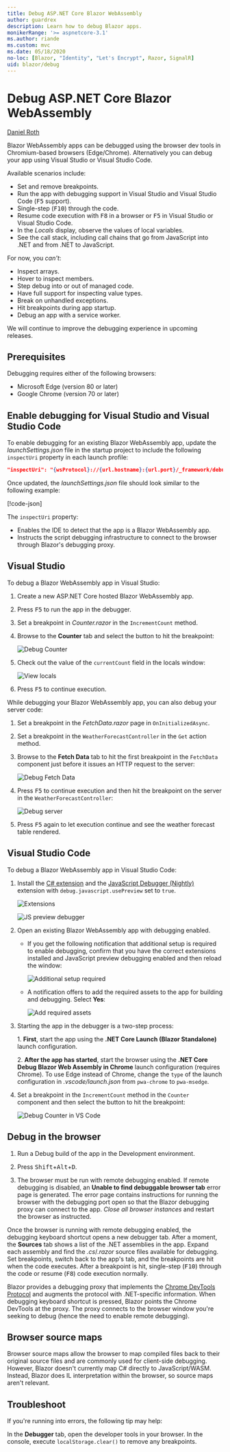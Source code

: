 ```yaml
---
title: Debug ASP.NET Core Blazor WebAssembly
author: guardrex
description: Learn how to debug Blazor apps.
monikerRange: '>= aspnetcore-3.1'
ms.author: riande
ms.custom: mvc
ms.date: 05/18/2020
no-loc: [Blazor, "Identity", "Let's Encrypt", Razor, SignalR]
uid: blazor/debug
---
```

# Debug ASP.NET Core Blazor WebAssembly

[Daniel Roth](https://github.com/danroth27)

Blazor WebAssembly apps can be debugged using the browser dev tools in Chromium-based browsers (Edge/Chrome).  Alternatively you can debug your app using Visual Studio or Visual Studio Code.

Available scenarios include:

* Set and remove breakpoints.
* Run the app with debugging support in Visual Studio and Visual Studio Code (<kbd>F5</kbd> support).
* Single-step (<kbd>F10</kbd>) through the code.
* Resume code execution with <kbd>F8</kbd> in a browser or <kbd>F5</kbd> in Visual Studio or Visual Studio Code.
* In the *Locals* display, observe the values of local variables.
* See the call stack, including call chains that go from JavaScript into .NET and from .NET to JavaScript.

For now, you *can't*:

* Inspect arrays.
* Hover to inspect members.
* Step debug into or out of managed code.
* Have full support for inspecting value types.
* Break on unhandled exceptions.
* Hit breakpoints during app startup.
* Debug an app with a service worker.

We will continue to improve the debugging experience in upcoming releases.

## Prerequisites

Debugging requires either of the following browsers:

* Microsoft Edge (version 80 or later)
* Google Chrome (version 70 or later)

## Enable debugging for Visual Studio and Visual Studio Code

To enable debugging for an existing Blazor WebAssembly app, update the *launchSettings.json* file in the startup project to include the following `inspectUri` property in each launch profile:

```json
"inspectUri": "{wsProtocol}://{url.hostname}:{url.port}/_framework/debug/ws-proxy?browser={browserInspectUri}"
```

Once updated, the *launchSettings.json* file should look similar to the following example:

[!code-json[](debug/launchSettings.json?highlight=14,22)]

The `inspectUri` property:

* Enables the IDE to detect that the app is a Blazor WebAssembly app.
* Instructs the script debugging infrastructure to connect to the browser through Blazor's debugging proxy.

## Visual Studio

To debug a Blazor WebAssembly app in Visual Studio:

1. Create a new ASP.NET Core hosted Blazor WebAssembly app.
1. Press <kbd>F5</kbd> to run the app in the debugger.
1. Set a breakpoint in *Counter.razor* in the `IncrementCount` method.
1. Browse to the **Counter** tab and select the button to hit the breakpoint:

   ![Debug Counter](https://devblogs.microsoft.com/aspnet/wp-content/uploads/sites/16/2020/03/vs-debug-counter.png)

1. Check out the value of the `currentCount` field in the locals window:

   ![View locals](https://devblogs.microsoft.com/aspnet/wp-content/uploads/sites/16/2020/03/vs-debug-locals.png)

1. Press <kbd>F5</kbd> to continue execution.

While debugging your Blazor WebAssembly app, you can also debug your server code:

1. Set a breakpoint in the *FetchData.razor* page in `OnInitializedAsync`.
1. Set a breakpoint in the `WeatherForecastController` in the `Get` action method.
1. Browse to the **Fetch Data** tab to hit the first breakpoint in the `FetchData` component just before it issues an HTTP request to the server:

   ![Debug Fetch Data](https://devblogs.microsoft.com/aspnet/wp-content/uploads/sites/16/2020/03/vs-debug-fetch-data.png)

1. Press <kbd>F5</kbd> to continue execution and then hit the breakpoint on the server in the `WeatherForecastController`:

   ![Debug server](https://devblogs.microsoft.com/aspnet/wp-content/uploads/sites/16/2020/03/vs-debug-server.png)

1. Press <kbd>F5</kbd> again to let execution continue and see the weather forecast table rendered.

<a id="vscode"></a>

## Visual Studio Code

To debug a Blazor WebAssembly app in Visual Studio Code:
 
1. Install the [C# extension](https://marketplace.visualstudio.com/items?itemName=ms-dotnettools.csharp) and the [JavaScript Debugger (Nightly)](https://marketplace.visualstudio.com/items?itemName=ms-vscode.js-debug-nightly) extension with `debug.javascript.usePreview` set to `true`.

   ![Extensions](https://devblogs.microsoft.com/aspnet/wp-content/uploads/sites/16/2020/03/vscode-extensions.png)

   ![JS preview debugger](https://devblogs.microsoft.com/aspnet/wp-content/uploads/sites/16/2020/03/vscode-js-use-preview.png)

1. Open an existing Blazor WebAssembly app with debugging enabled.

   * If you get the following notification that additional setup is required to enable debugging, confirm that you have the correct extensions installed and JavaScript preview debugging enabled and then reload the window:

     ![Additional setup required](https://devblogs.microsoft.com/aspnet/wp-content/uploads/sites/16/2020/03/vscode-additional-setup.png)

   * A notification offers to add the required assets to the app for building and debugging. Select **Yes**:

     ![Add required assets](https://devblogs.microsoft.com/aspnet/wp-content/uploads/sites/16/2020/03/vscode-required-assets.png)

1. Starting the app in the debugger is a two-step process:

   1\. **First**, start the app using the **.NET Core Launch (Blazor Standalone)** launch configuration.

   2\. **After the app has started**, start the browser using the **.NET Core Debug Blazor Web Assembly in Chrome** launch configuration (requires Chrome). To use Edge instead of Chrome, change the `type` of the launch configuration in *.vscode/launch.json* from `pwa-chrome` to `pwa-msedge`.

1. Set a breakpoint in the `IncrementCount` method in the `Counter` component and then select the button to hit the breakpoint:

   ![Debug Counter in VS Code](https://devblogs.microsoft.com/aspnet/wp-content/uploads/sites/16/2020/03/vscode-debug-counter.png)

## Debug in the browser

1. Run a Debug build of the app in the Development environment.

1. Press <kbd>Shift</kbd>+<kbd>Alt</kbd>+<kbd>D</kbd>.

1. The browser must be run with remote debugging enabled. If remote debugging is disabled, an **Unable to find debuggable browser tab** error page is generated. The error page contains instructions for running the browser with the debugging port open so that the Blazor debugging proxy can connect to the app. *Close all browser instances* and restart the browser as instructed.

Once the browser is running with remote debugging enabled, the debugging keyboard shortcut opens a new debugger tab. After a moment, the **Sources** tab shows a list of the .NET assemblies in the app. Expand each assembly and find the *.cs*/*.razor* source files available for debugging. Set breakpoints, switch back to the app's tab, and the breakpoints are hit when the code executes. After a breakpoint is hit, single-step (<kbd>F10</kbd>) through the code or resume (<kbd>F8</kbd>) code execution normally.

Blazor provides a debugging proxy that implements the [Chrome DevTools Protocol](https://chromedevtools.github.io/devtools-protocol/) and augments the protocol with .NET-specific information. When debugging keyboard shortcut is pressed, Blazor points the Chrome DevTools at the proxy. The proxy connects to the browser window you're seeking to debug (hence the need to enable remote debugging).

## Browser source maps

Browser source maps allow the browser to map compiled files back to their original source files and are commonly used for client-side debugging. However, Blazor doesn't currently map C# directly to JavaScript/WASM. Instead, Blazor does IL interpretation within the browser, so source maps aren't relevant.

## Troubleshoot

If you're running into errors, the following tip may help:

In the **Debugger** tab, open the developer tools in your browser. In the console, execute `localStorage.clear()` to remove any breakpoints.
